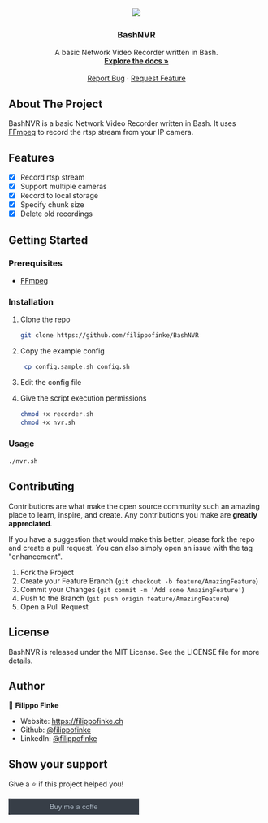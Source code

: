 <div align="center">
  <a href="https://github.com/filippofinke/BashNVR">
    <img width="100px" src="https://github.com/filippofinke/BashNVR/assets/37296364/1334bf75-13c1-425c-b3c3-a4e962805b48">
  </a>

  <br />
  <h3 align="center">BashNVR</h3>

  <p align="center">
    A basic Network Video Recorder written in Bash.
    <br />
    <a href="https://github.com/filippofinke/BashNVR"><strong>Explore the docs »</strong></a>
    <br />
    <br />
    <a href="https://github.com/filippofinke/BashNVR/issues">Report Bug</a>
    ·
    <a href="https://github.com/filippofinke/BashNVR/issues">Request Feature</a>
  </p>

</div>

## About The Project

BashNVR is a basic Network Video Recorder written in Bash. It uses [FFmpeg](https://ffmpeg.org/) to record the rtsp stream from your IP camera.

## Features

- [x] Record rtsp stream
- [x] Support multiple cameras
- [x] Record to local storage
- [x] Specify chunk size
- [x] Delete old recordings

## Getting Started

### Prerequisites

- [FFmpeg](https://ffmpeg.org/)

### Installation

1. Clone the repo
   ```sh
   git clone https://github.com/filippofinke/BashNVR
   ```
2. Copy the example config

   ```sh
    cp config.sample.sh config.sh
   ```

3. Edit the config file

4. Give the script execution permissions

   ```sh
   chmod +x recorder.sh
   chmod +x nvr.sh
   ```

### Usage

```sh
./nvr.sh
```

## Contributing

Contributions are what make the open source community such an amazing place to learn, inspire, and create. Any contributions you make are **greatly appreciated**.

If you have a suggestion that would make this better, please fork the repo and create a pull request. You can also simply open an issue with the tag "enhancement".

1. Fork the Project
2. Create your Feature Branch (`git checkout -b feature/AmazingFeature`)
3. Commit your Changes (`git commit -m 'Add some AmazingFeature'`)
4. Push to the Branch (`git push origin feature/AmazingFeature`)
5. Open a Pull Request

## License

BashNVR is released under the MIT License. See the LICENSE file for more details.

## Author

👤 **Filippo Finke**

- Website: https://filippofinke.ch
- Github: [@filippofinke](https://github.com/filippofinke)
- LinkedIn: [@filippofinke](https://linkedin.com/in/filippofinke)

## Show your support

Give a ⭐️ if this project helped you!

<a href="https://www.buymeacoffee.com/filippofinke">
  <img src="https://github.com/filippofinke/filippofinke/raw/main/images/buymeacoffe.png" alt="Buy Me A McFlurry">
</a>

